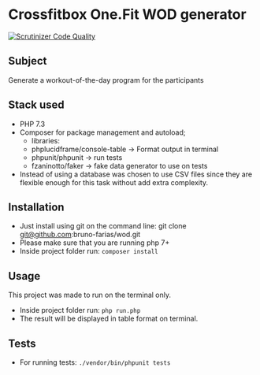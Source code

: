 # Crossfitbox One.Fit WOD generator
[![Scrutinizer Code Quality](https://scrutinizer-ci.com/g/bruno-farias/wod/badges/quality-score.png?b=master)](https://scrutinizer-ci.com/g/bruno-farias/wod/?branch=master)

## Subject
Generate a workout-of-the-day program for the participants

## Stack used
- PHP 7.3
- Composer for package management and autoload;
  -  libraries:
    - phplucidframe/console-table -> Format output in terminal
    - phpunit/phpunit -> run tests
    - fzaninotto/faker -> fake data generator to use on tests
- Instead of using a database was chosen to use CSV files since they are flexible
enough for this task without add extra complexity.

## Installation
- Just install using git on the command line: git clone git@github.com:bruno-farias/wod.git
- Please make sure that you are running php 7+
- Inside project folder run: `composer install`

## Usage
This project was made to run on the terminal only.
- Inside project folder run: `php run.php`
- The result will be displayed in table format on terminal.

## Tests
- For running tests: `./vendor/bin/phpunit tests`
